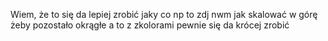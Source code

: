 Wiem, że to się da lepiej zrobić jaky co
np to zdj nwm jak skalować w górę żeby pozostało okrągłe
a to z zkolorami pewnie się da krócej zrobić
